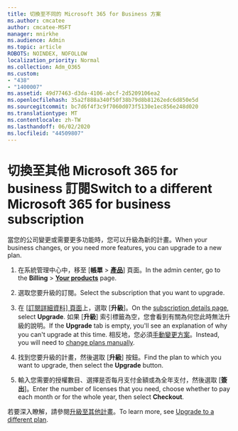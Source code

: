 ```yaml
---
title: 切換至不同的 Microsoft 365 for Business 方案
ms.author: cmcatee
author: cmcatee-MSFT
manager: mnirkhe
ms.audience: Admin
ms.topic: article
ROBOTS: NOINDEX, NOFOLLOW
localization_priority: Normal
ms.collection: Adm_O365
ms.custom:
- "438"
- "1400007"
ms.assetid: 49d77463-d3da-4106-abcf-2d5209106ea2
ms.openlocfilehash: 35a2f888a340f50f38b79d8b81262edc6d850e5d
ms.sourcegitcommit: bc7d6f4f3c9f7060d073f5130e1ec856e248d020
ms.translationtype: MT
ms.contentlocale: zh-TW
ms.lasthandoff: 06/02/2020
ms.locfileid: "44509807"
---
```

# <a name="switch-to-a-different-microsoft-365-for-business-subscription"></a><span data-ttu-id="248a1-102">切換至其他 Microsoft 365 for business 訂閱</span><span class="sxs-lookup"><span data-stu-id="248a1-102">Switch to a different Microsoft 365 for business subscription</span></span>

<span data-ttu-id="248a1-103">當您的公司變更或需要更多功能時，您可以升級為新的計畫。</span><span class="sxs-lookup"><span data-stu-id="248a1-103">When your business changes, or you need more features, you can upgrade to a new plan.</span></span>
  
1. <span data-ttu-id="248a1-104">在系統管理中心中，移至 [**帳單** \> **[產品](https://go.microsoft.com/fwlink/p/?linkid=842054)**] 頁面。</span><span class="sxs-lookup"><span data-stu-id="248a1-104">In the admin center, go to the **Billing** \> **[Your products](https://go.microsoft.com/fwlink/p/?linkid=842054)** page.</span></span>

2. <span data-ttu-id="248a1-105">選取您要升級的訂閱。</span><span class="sxs-lookup"><span data-stu-id="248a1-105">Select the subscription that you want to upgrade.</span></span>

3. <span data-ttu-id="248a1-106">在 [[訂閱詳細資料] 頁面](https://admin.microsoft.com/AdminPortal/Home#/subscriptions/webdirect%252F0dbaa202-d590-4529-98c2-a5e2ebaac702)上，選取 [**升級**]。</span><span class="sxs-lookup"><span data-stu-id="248a1-106">On the [subscription details page](https://admin.microsoft.com/AdminPortal/Home#/subscriptions/webdirect%252F0dbaa202-d590-4529-98c2-a5e2ebaac702), select **Upgrade**.</span></span>  <span data-ttu-id="248a1-107">如果 [**升級**] 索引標籤為空，您會看到有關為何您此時無法升級的說明。</span><span class="sxs-lookup"><span data-stu-id="248a1-107">If the **Upgrade** tab is empty, you'll see an explanation of why you can't upgrade at this time.</span></span> <span data-ttu-id="248a1-108">相反地，您必須[手動變更方案](https://docs.microsoft.com/microsoft-365/commerce/subscriptions/change-plans-manually?view=o365-worldwide)。</span><span class="sxs-lookup"><span data-stu-id="248a1-108">Instead, you will need to [change plans manually](https://docs.microsoft.com/microsoft-365/commerce/subscriptions/change-plans-manually?view=o365-worldwide).</span></span>

4. <span data-ttu-id="248a1-109">找到您要升級的計畫，然後選取 [**升級**] 按鈕。</span><span class="sxs-lookup"><span data-stu-id="248a1-109">Find the plan to which you want to upgrade, then select the **Upgrade** button.</span></span>

5. <span data-ttu-id="248a1-110">輸入您需要的授權數目、選擇是否每月支付金額或為全年支付，然後選取 [**簽出**]。</span><span class="sxs-lookup"><span data-stu-id="248a1-110">Enter the number of licenses that you need, choose whether to pay each month or for the whole year, then select **Checkout**.</span></span>

<span data-ttu-id="248a1-111">若要深入瞭解，請參閱[升級至其他計畫](https://docs.microsoft.com/microsoft-365/commerce/subscriptions/upgrade-to-different-plan)。</span><span class="sxs-lookup"><span data-stu-id="248a1-111">To learn more, see [Upgrade to a different plan](https://docs.microsoft.com/microsoft-365/commerce/subscriptions/upgrade-to-different-plan).</span></span>
